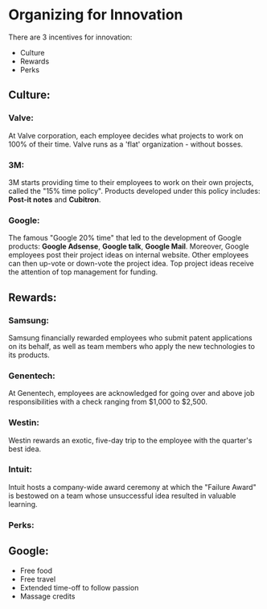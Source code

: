 # Organizing for Innovation
There are 3 incentives for innovation:
- Culture
- Rewards
- Perks

## Culture:
### Valve:
At Valve corporation, each employee decides what projects to work on 100% of their time. Valve runs as a 'flat' organization - without bosses.

### 3M:
3M starts providing time to their employees to work on their own projects, called the "15% time policy". Products developed under this policy includes: 
__Post-it notes__ and __Cubitron__.

### Google:
The famous "Google 20% time" that led to the development of Google products: __Google Adsense__, __Google talk__, __Google Mail__.
Moreover, Google employees post their project ideas on internal website. Other employees can then up-vote or down-vote the project idea. Top project ideas receive the attention of top management for funding.

## Rewards:
### Samsung:
Samsung financially rewarded employees who submit patent applications on its behalf, as well as team members who apply the new technologies to its products.

### Genentech:
At Genentech, employees are acknowledged for going over and above job responsibilities with a check ranging from $1,000 to $2,500.

### Westin:
Westin rewards an exotic, five-day trip to the employee with the quarter's best idea.

### Intuit:
Intuit hosts a company-wide award ceremony at which the "Failure Award" is bestowed on a team whose unsuccessful idea resulted in valuable learning.

### Perks:
## Google:
- Free food
- Free travel
- Extended time-off to follow passion
- Massage credits
